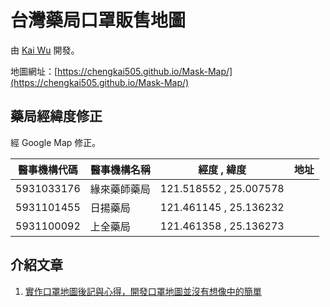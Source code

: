 # 台灣藥局口罩販售地圖
由 [Kai Wu](https://www.facebook.com/kai73002981) 開發。

地圖網址：[https://chengkai505.github.io/Mask-Map/](https://chengkai505.github.io/Mask-Map/)

## 藥局經緯度修正

經 Google Map 修正。

|醫事機構代碼|醫事機構名稱|經度 , 緯度|地址|
|-|-|-|-|
|5931033176|緣來藥師藥局|121.518552 , 25.007578||
|5931101455|日揚藥局|121.461145 , 25.136232||
|5931100092|上全藥局|121.461358 , 25.136273||

## 介紹文章
1. [實作口罩地圖後記與心得，開發口罩地圖並沒有想像中的簡單](https://kai73002981.blogspot.com/2020/02/mask-map-development.html)
